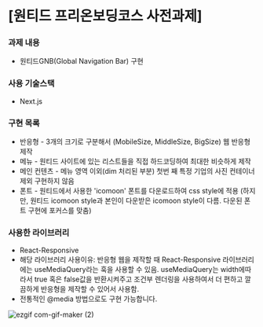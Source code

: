 # [원티드 프리온보딩코스 사전과제]

### 과제 내용
- 원티드GNB(Global Navigation Bar) 구현

### 사용 기술스택
- Next.js

### 구현 목록

- 반응형 - 3개의 크기로 구분해서 (MobileSize, MiddleSize, BigSize) 웹 반응형 제작
- 메뉴 - 원티드 사이트에 있는 리스트들을 직접 하드코딩하여 최대한 비슷하게 제작
- 메인 컨텐츠 - 메뉴 영역 이외(dim 처리된 부분) 첫번 째 특정 기업의 사진 컨테이너 제외 구현하지 않음
- 폰트 - 원티드에서 사용한 'icomoon' 폰트를 다운로드하여 css style에 적용 (하지만, 원티드 icomoon style과 본인이 다운받은 icomoon style이 다름. 다운된 폰트 구현에 포커스를 맞춤)

### 사용한 라이브러리
- React-Responsive
- 해당 라이브러리 사용이유: 반응형 웹을 제작할 때 React-Responsive 라이브러리에는 useMediaQuery라는 훅을 사용할 수 있음. useMediaQuery는 width에따라서 true 혹은 false값을 반환시켜주고 조건부 렌더링을 사용하여서 더 편하고 깔끔하게 반응형을 제작할 수 있어서 사용함.
- 전통적인 @media 방법으로도 구현 가능합니다.


![ezgif com-gif-maker (2)](https://user-images.githubusercontent.com/65102820/126004761-ecca9922-94c8-408f-b26e-99cb4cefea9c.gif)
